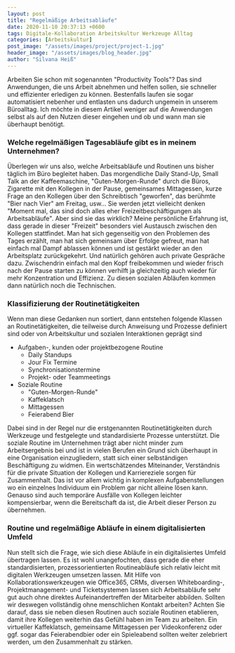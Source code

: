```yaml
---
layout: post
title: "Regelmäßige Arbeitsabläufe"
date: 2020-11-10 20:37:13 +0600
tags: Digitale-Kollaboration Arbeitskultur Werkzeuge Alltag
categories: [Arbeitskultur]
post_image: "/assets/images/project/project-1.jpg"
header_image: "/assets/images/blog_header.jpg"
author: "Silvana Heiß"
---
```

Arbeiten Sie schon mit sogenannten "Productivity Tools"? Das sind Anwendungen, die uns Arbeit abnehmen und helfen sollen, sie schneller und effizienter erledigen zu können. Bestenfalls laufen sie sogar automatisiert nebenher und entlasten uns dadurch ungemein in unserem Büroalltag. Ich möchte in diesem Artikel weniger auf die Anwendungen selbst als auf den Nutzen dieser eingehen und ob und wann man sie überhaupt benötigt.

### Welche regelmäßigen Tagesabläufe gibt es in meinem Unternehmen?
Überlegen wir uns also, welche Arbeitsabläufe und Routinen uns bisher täglich im Büro begleitet haben. 
Das morgendliche Daily Stand-Up, Small Talk an der Kaffeemaschine, "Guten-Morgen-Runde" durch die Büros, Zigarette mit den Kollegen in der Pause, gemeinsames Mittagessen, kurze Frage an den Kollegen über den Schreibtisch "geworfen", das berühmte "Bier nach Vier" am Freitag, usw... Sie werden jetzt vielleicht denken "Moment mal, das sind doch alles eher Freizeitbeschäftigungen als Arbeitsabläufe". Aber sind sie das wirklich? Meine persönliche Erfahrung ist, dass gerade in dieser "Freizeit" besonders viel Austausch zwischen den Kollegen stattfindet. Man hat sich gegenseitig von den Problemen des Tages erzählt, man hat sich gemeinsam über Erfolge gefreut, man hat einfach mal Dampf ablassen können und ist gestärkt wieder an den Arbeitsplatz zurückgekehrt. Und natürlich gehören auch private Gespräche dazu. Zwischendrin einfach mal den Kopf freibekommen und wieder frisch nach der Pause starten zu können verhilft ja gleichzeitig auch wieder für mehr Konzentration und Effizienz. Zu diesen sozialen Abläufen kommen dann natürlich noch die Technischen.

### Klassifizierung der Routinetätigkeiten
Wenn man diese Gedanken nun sortiert, dann entstehen folgende Klassen an Routinetätigkeiten, die teilweise durch Anweisung und Prozesse definiert sind oder von Arbeitskultur und sozialen Interaktionen geprägt sind
* Aufgaben-, kunden oder projektbezogene Routine
    * Daily Standups
    * Jour Fix Termine
    * Synchronisationstermine
    * Projekt- oder Teammeetings
* Soziale Routine
    * "Guten-Morgen-Runde"
    * Kaffeklatsch
    * Mittagessen
    * Feierabend Bier

Dabei sind in der Regel nur die erstgenannten Routinetätigkeiten durch Werkzeuge und festgelegte und standardisierte Prozesse unterstützt. Die soziale Routine im Unternehmen trägt aber nicht minder zum Arbeitsergebnis bei und ist in vielen Berufen ein Grund sich überhaupt in eine Organisation einzugliedern, statt sich einer selbständigen Beschäftigung zu widmen. Ein wertschätzendes Miteinander, Verständnis für die private Situation der Kollegen und Karriereziele sorgen für Zusammenhalt. Das ist vor allem wichtig in komplexen Aufgabenstellungen wo ein einzelnes Individuum ein Problem gar nicht alleine lösen kann. Genauso sind auch temporäre Ausfälle von Kollegen leichter kompensierbar, wenn die Bereitschaft da ist, die Arbeit dieser Person zu übernehmen.

### Routine und regelmäßige Abläufe in einem digitalisierten Umfeld
Nun stellt sich die Frage, wie sich diese Abläufe in ein digitalisiertes Umfeld übertragen lassen. Es ist wohl unangefochten, dass gerade die eher standardisierten, prozessorientierten Routineabläufe sich relativ leicht mit digitalen Werkzeugen umsetzen lassen.
Mit Hilfe von Kollaborationswerkzeugen wie Office365, CRMs, diversen Whiteboarding-, Projektmanagement- und Ticketsystemen lassen sich Arbeitsabläufe sehr gut auch ohne direktes Aufeinandertreffen der Mitarbeiter abbilden. Sollten wir deswegen vollständig ohne menschlichen Kontakt arbeiten? 
Achten Sie darauf, dass sie neben diesen Routinen auch soziale Routinen etablieren, damit ihre Kollegen weiterhin das Gefühl haben im Team zu arbeiten. Ein virtueller Kaffeklatsch, gemeinsame Mittagessen per Videokonferenz oder ggf. sogar das Feierabendbier oder ein Spieleabend sollten weiter zelebriert werden, um den Zusammenhalt zu stärken.
